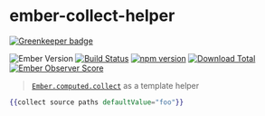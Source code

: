 # ember-collect-helper

[![Greenkeeper badge](https://badges.greenkeeper.io/buschtoens/ember-collect-helper.svg)](https://greenkeeper.io/)

![Ember Version](https://embadge.io/v1/badge.svg?start=2.4.0)
[![Build Status](https://travis-ci.org/buschtoens/ember-collect-helper.svg)](https://travis-ci.org/buschtoens/ember-collect-helper)
[![npm version](https://badge.fury.io/js/ember-collect-helper.svg)](http://badge.fury.io/js/ember-collect-helper)
[![Download Total](https://img.shields.io/npm/dt/ember-collect-helper.svg)](http://badge.fury.io/js/ember-collect-helper)
[![Ember Observer Score](https://emberobserver.com/badges/ember-collect-helper.svg)](https://emberobserver.com/addons/ember-collect-helper)

> [`Ember.computed.collect`][computed.collect] as a template helper

[computed.collect]: https://www.emberjs.com/api/ember/2.14/namespaces/Ember.computed/methods/collect?anchor=collect

```hbs
{{collect source paths defaultValue="foo"}}
```
